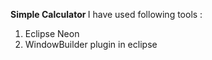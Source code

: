 <b>Simple Calculator </b> 
I have used following tools : 
<ol>
<li>Eclipse Neon </li>
<li>WindowBuilder plugin in eclipse </li>
</ol>